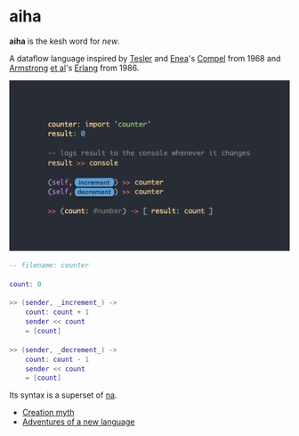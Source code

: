 # aiha

**aiha** is the kesh word for _new_.

A dataflow language inspired by [Tesler](https://en.wikipedia.org/wiki/Larry_Tesler) and [Enea](https://de-m-wikipedia-org.translate.goog/wiki/Horace_Enea?_x_tr_sl=de&_x_tr_tl=en&_x_tr_hl=no)'s [Compel](https://www.reddit.com/r/ProgrammingLanguages/comments/l1m4wr/a_language_design_for_concurrent_processes/) from 1968 and [Armstrong](https://en.wikipedia.org/wiki/Joe_Armstrong_(programmer)) [et al](https://www.erlang.org/faq/academic.html#idm1175)'s [Erlang](https://www.erlang.org/) from 1986.

![](https://github.com/kesh-lang/aiha/blob/main/aiha-code.png)

```lua
-- filename: counter

count: 0

>> (sender, _increment_) ->
    count: count + 1
    sender << count
    = [count]
  
>> (sender, _decrement_) ->
    count: count - 1
    sender << count
    = [count]
```

Its syntax is a superset of [na](https://github.com/kesh-lang/na).

- [Creation myth](https://github.com/kesh-lang/aiha/wiki/Creation-myth)
- [Adventures of a new language](https://github.com/kesh-lang/aiha/wiki/Adventures-of-a-new-language)
